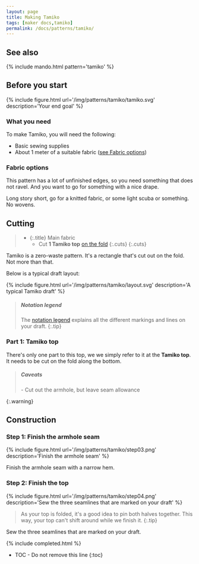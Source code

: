 ```yaml
---
layout: page
title: Making Tamiko
tags: [maker docs,tamiko]
permalink: /docs/patterns/tamiko/
---
```

## See also
{% include mando.html pattern='tamiko' %}

## Before you start
{% include figure.html
    url='/img/patterns/tamiko/tamiko.svg'
    description='Your end goal'
%}

### What you need

To make Tamiko, you will need the following:

- Basic sewing supplies
- About 1 meter of a suitable fabric ([see Fabric options](#fabric-options))

### Fabric options

This pattern has a lot of unfinished edges, so you need something that does not ravel. And you want to go for something with a nice drape.

Long story short, go for a knitted fabric, or some light scuba or something. No wovens.

## Cutting

> - {:.title} Main fabric
>   - Cut **1 Tamiko top** [on the fold](/fixme)
> {:.cuts}
{:.cuts}

Tamiko is a zero-waste pattern. It's a rectangle that's cut out on the fold. Not more than that.

Below is a typical draft layout:

{% include figure.html
    url='/img/patterns/tamiko/layout.svg'
    description='A typical Tamiko draft'
%}

> <h5>Notation legend</h5>
>
> The [notation legend](/docs/patterns/notation) explains all the different markings and lines on your draft.
{:.tip}

### Part 1: Tamiko top

There's only one part to this top, we we simply refer to it at the **Tamiko top**.
It needs to be cut on the fold along the bottom.

> <h5>Caveats</h5>
> - Cut out the armhole, but leave seam allowance
{:.warning}

## Construction

### Step 1: Finish the armhole seam

{% include figure.html
    url='/img/patterns/tamiko/step03.png'
    description='Finish the armhole seam'
%}

Finish the armhole seam with a narrow hem.

### Step 2: Finish the top
{% include figure.html
    url='/img/patterns/tamiko/step04.png'
    description='Sew the three seamlines that are marked on your draft'
%}

> As your top is folded, it's a good idea to pin both halves together.
> This way, your top can't shift around while we finish it.
{:.tip}

Sew the three seamlines that are marked on your draft.


{% include completed.html %}


* TOC - Do not remove this line
{:toc}

